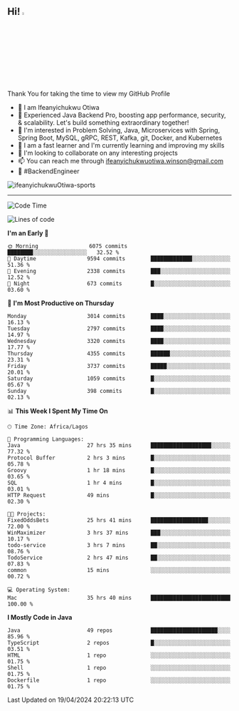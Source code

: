 <!-- BLOG-POST-LIST:START --><!-- BLOG-POST-LIST:END -->

## Hi! <img src="https://media.giphy.com/media/hvRJCLFzcasrR4ia7z/giphy.gif" width="4%"> 

Thank You for taking the time to view my GitHub Profile

- 👋 I am Ifeanyichukwu Otiwa
- 🚀 Experienced Java Backend Pro, boosting app performance, security, & scalability. Let's build something extraordinary together!
- 👀 I'm interested in Problem Solving, Java, Microservices with Spring, Spring Boot, MySQL, gRPC, REST, Kafka, git, Docker, and Kubernetes
- 🌱 I am a fast learner and I'm currently learning and improving my skills
- 💞️ I'm looking to collaborate on any interesting projects
- 📫 You can reach me through ifeanyichukwuotiwa.winson@gmail.com
- 🚀 #BackendEngineer

<p align="left" marginTop="10px"> <img src="https://komarev.com/ghpvc/?username=ifeanyichukwuOtiwa-sports&label=Profile%20views&color=0e75b6&style=for-the-badge" alt="ifeanyichukwuOtiwa-sports" /> </p>

***

<!--START_SECTION:waka-->
![Code Time](http://img.shields.io/badge/Code%20Time-2%2C426%20hrs%2018%20mins-blue)

![Lines of code](https://img.shields.io/badge/From%20Hello%20World%20I%27ve%20Written-4.9%20million%20lines%20of%20code-blue)

**I'm an Early 🐤** 

```text
🌞 Morning                6075 commits        ████████░░░░░░░░░░░░░░░░░   32.52 % 
🌆 Daytime                9594 commits        █████████████░░░░░░░░░░░░   51.36 % 
🌃 Evening                2338 commits        ███░░░░░░░░░░░░░░░░░░░░░░   12.52 % 
🌙 Night                  673 commits         █░░░░░░░░░░░░░░░░░░░░░░░░   03.60 % 
```
📅 **I'm Most Productive on Thursday** 

```text
Monday                   3014 commits        ████░░░░░░░░░░░░░░░░░░░░░   16.13 % 
Tuesday                  2797 commits        ████░░░░░░░░░░░░░░░░░░░░░   14.97 % 
Wednesday                3320 commits        ████░░░░░░░░░░░░░░░░░░░░░   17.77 % 
Thursday                 4355 commits        ██████░░░░░░░░░░░░░░░░░░░   23.31 % 
Friday                   3737 commits        █████░░░░░░░░░░░░░░░░░░░░   20.01 % 
Saturday                 1059 commits        █░░░░░░░░░░░░░░░░░░░░░░░░   05.67 % 
Sunday                   398 commits         █░░░░░░░░░░░░░░░░░░░░░░░░   02.13 % 
```


📊 **This Week I Spent My Time On** 

```text
🕑︎ Time Zone: Africa/Lagos

💬 Programming Languages: 
Java                     27 hrs 35 mins      ███████████████████░░░░░░   77.32 % 
Protocol Buffer          2 hrs 3 mins        █░░░░░░░░░░░░░░░░░░░░░░░░   05.78 % 
Groovy                   1 hr 18 mins        █░░░░░░░░░░░░░░░░░░░░░░░░   03.65 % 
SQL                      1 hr 4 mins         █░░░░░░░░░░░░░░░░░░░░░░░░   03.01 % 
HTTP Request             49 mins             █░░░░░░░░░░░░░░░░░░░░░░░░   02.30 % 

🐱‍💻 Projects: 
FixedOddsBets            25 hrs 41 mins      ██████████████████░░░░░░░   72.00 % 
WinMaximizer             3 hrs 37 mins       ███░░░░░░░░░░░░░░░░░░░░░░   10.17 % 
todo-service             3 hrs 7 mins        ██░░░░░░░░░░░░░░░░░░░░░░░   08.76 % 
TodoService              2 hrs 47 mins       ██░░░░░░░░░░░░░░░░░░░░░░░   07.83 % 
common                   15 mins             ░░░░░░░░░░░░░░░░░░░░░░░░░   00.72 % 

💻 Operating System: 
Mac                      35 hrs 40 mins      █████████████████████████   100.00 % 
```

**I Mostly Code in Java** 

```text
Java                     49 repos            █████████████████████░░░░   85.96 % 
TypeScript               2 repos             █░░░░░░░░░░░░░░░░░░░░░░░░   03.51 % 
HTML                     1 repo              ░░░░░░░░░░░░░░░░░░░░░░░░░   01.75 % 
Shell                    1 repo              ░░░░░░░░░░░░░░░░░░░░░░░░░   01.75 % 
Dockerfile               1 repo              ░░░░░░░░░░░░░░░░░░░░░░░░░   01.75 % 
```




 Last Updated on 19/04/2024 20:22:13 UTC
<!--END_SECTION:waka-->

<!--
<p align="center">
![trophy](https://github-profile-trophy.vercel.app/?username=ifeanyichukwuOtiwa-sports&theme=onedark) (https://github.com/ryo-ma/github-profile-trophy)
</p>
-->

<!---
ifeanyi-otiwa/ifeanyi-otiwa is a ✨ special ✨ repository because its `README.md` (this file) appears on your GitHub profile.
You can click the Preview link to take a look at your changes.
--->

